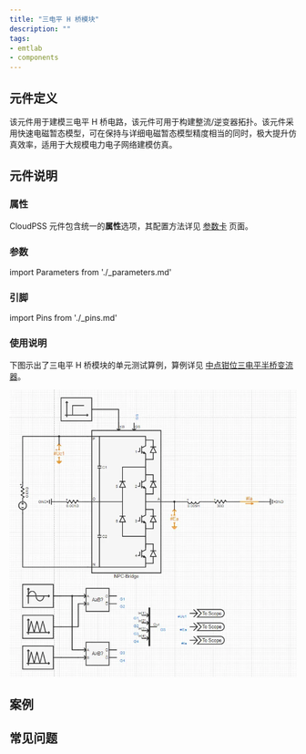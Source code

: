 ```yaml
---
title: "三电平 H 桥模块"
description: ""
tags:
- emtlab
- components
---
```


## 元件定义

该元件用于建模三电平 H 桥电路，该元件可用于构建整流/逆变器拓扑。该元件采用快速电磁暂态模型，可在保持与详细电磁暂态模型精度相当的同时，极大提升仿真效率，适用于大规模电力电子网络建模仿真。

## 元件说明

### 属性

CloudPSS 元件包含统一的**属性**选项，其配置方法详见 [参数卡](docs/documents/software/10-xstudio/20-simstudio/40-workbench/20-function-zone/30-design-tab/30-param-panel/index.md) 页面。

### 参数

import Parameters from './_parameters.md'

<Parameters/>

### 引脚

import Pins from './_pins.md'

<Pins/>

### 使用说明

下图示出了三电平 H 桥模块的单元测试算例，算例详见 [中点钳位三电平半桥变流器](https://cloudpss.net/model/CloudPSS/NPCmodule)。

![单元测试图](./NPC_unitest.png)

## 案例

## 常见问题
